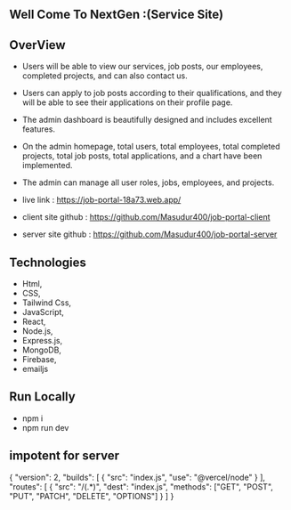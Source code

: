 ## Well Come To NextGen :(Service Site)

## OverView
* Users will be able to view our services, job posts, our employees, completed projects, and can also contact us.
* Users can apply to job posts according to their qualifications, and they will be able to see their applications on their profile page.
* The admin dashboard is beautifully designed and includes excellent features.
* On the admin homepage, total users, total employees, total completed projects, total job posts, total applications, and a chart have been implemented. 
* The admin can manage all user roles, jobs, employees, and projects.

* live link : https://job-portal-18a73.web.app/
* client site github : https://github.com/Masudur400/job-portal-client
* server site github : https://github.com/Masudur400/job-portal-server 

## Technologies
* Html,
* CSS,
* Tailwind Css,
* JavaScript,
* React,
* Node.js,
* Express.js,
* MongoDB,
* Firebase, 
* emailjs

## Run Locally
 * npm i 
 * npm run dev


## impotent for server
{
    "version": 2,
    "builds": [
      {
        "src": "index.js",
        "use": "@vercel/node"
      }
    ],
    "routes": [
      {
        "src": "/(.*)",
        "dest": "index.js",
        "methods": ["GET", "POST", "PUT", "PATCH", "DELETE", "OPTIONS"]
      }
    ]
  }